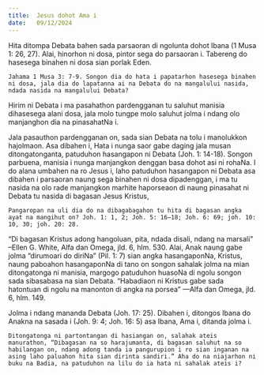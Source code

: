 ```yaml
---
title:  Jesus dohot Ama i
date:   09/12/2024
---
```


Hita ditompa Debata bahen sada parsaoran di ngolunta dohot Ibana (1 Musa 1: 26, 27). Alai, hinorhon ni dosa, pintor sega do parsaoran i. Tabereng do hasesega binahen ni dosa sian porlak Eden.

`Jahama 1 Musa 3: 7-9. Songon dia do hata i papatarhon hasesega binahen ni dosa, jala dia do lapatanna ai na Debata do na mangalului nasida, ndada nasida na mangalului Debata?`

Hirim ni Debata i ma pasahathon pardengganan tu saluhut manisia dihasesega alani dosa, jala molo tungpe molo saluhut jolma i ndang olo manjanghon dia na pinasahatNa i.

Jala pasauthon pardengganan on, sada sian Debata na tolu i manolukkon hajolmaon. Asa dibahen i, Hata i nunga saor gabe daging jala musan ditongatonganta, patuduhon hasangapon ni Debata (Joh. 1: 14-18). Songon parbuena, manisia i nunga manjangkon denggan basa dohot asi ni rohaNa. I do alana umbahen na ro Jesus i, laho patuduhon hasangapon ni Debata asa dibahen i parsaoran naung sega binahen ni dosa dipadenggan, i ma tu nasida na olo rade manjangkon marhite haporseaon di naung pinasahat ni Debata tu nasida di bagasan Jesus Kristus,

`Pangaropan na uli dia do na dibagabagahon tu hita di bagasan angka ayat na mangihut on? Joh. 1: 1, 2; Joh. 5: 16–18; Joh. 6: 69; joh. 10: 10, 30; joh. 20: 28.`

“Di bagasan Kristus adong hangoluan, pita, ndada disali, ndang na marsali” –Ellen G. White, Alfa dan Omega, jld. 6, hlm. 530. Alai, Anak naung gabe jolma “dirumoari do diriNa” (Pil. 1: 7) sian angka hasangaponNa, Kristus, naung paboahon hasangaponNa di tano on songon sahalak jolma na mian ditongatonga ni manisia, margogo patuduhon huasoNa di ngolu songon sada sibasabasa na sian Debata. “Habadiaon ni Kristus gabe sada hatontuan di ngolu na manonton di angka na porsea” —Alfa dan Omega, jld. 6, hlm. 149.

Jolma i ndang mananda Debata (Joh. 17: 25). Dibahen i, ditongos Ibana do Anakna na sasada i (Joh. 9: 4; Joh. 16: 5) asa Ibana, Ama i, ditanda jolma i.

`Ditongatonga ni partontangan di hasiangan on, salahak ateis manurathon, “Dibagasan na so harajumanta, di bagasan saluhut na so habilangan on, ndang adong tanda ia pangurupion i ro sian inganan na asing laho paluahon hita sian dirinta sandiri.” Aha do na niajarhon ni buku na Badia, na patuduhon na lilu do ia hata ni sahalak ateis i?`